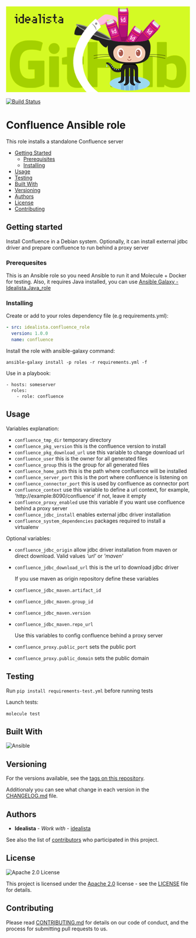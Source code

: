 ![Logo](logo.gif)

[![Build Status](https://travis-ci.org/idealista/confluence_role.png)](https://travis-ci.org/idealista/confluence_role)

Confluence Ansible role
=========

This role installs a standalone Confluence server

- [Getting Started](#getting-started)
	- [Prerequisites](#prerequisites)
	- [Installing](#installing)
- [Usage](#usage)
- [Testing](#testing)
- [Built With](#built-with)
- [Versioning](#versioning)
- [Authors](#authors)
- [License](#license)
- [Contributing](#contributing)

## Getting started

Install Confluence in a Debian system. Optionally, it can install external jdbc driver and prepare confluence to run behind a proxy server

### Prerequesites

This is an Ansible role so you need Ansible to run it and Molecule + Docker for testing.
Also, it requires Java installed, you can use [Ansible Galaxy - Idealista.Java_role](https://galaxy.ansible.com/idealista/java_role)


### Installing

Create or add to your roles dependency file (e.g requirements.yml):

``` yml
- src: idealista.confluence_role
  version: 1.0.0
  name: confluence
```

Install the role with ansible-galaxy command:

```
ansible-galaxy install -p roles -r requirements.yml -f
```

Use in a playbook:

```
- hosts: someserver
  roles:
    - role: confluence
```

## Usage

Variables explanation:

- `confluence_tmp_dir` temporary directory
- `confluence_pkg_version` this is the confluence version to install
- `confluence_pkg_download_url` use this variable to change download url
- `confluence_user` this is the owner for all generated files
- `confluence_group` this is the group for all generated files
- `confluence_home_path` this is the path where confluence will be installed
- `confluence_server_port` this is the port where confluence is listening on
- `confluence_connector_port` this is used by confluence as connector port
- `confluence_context` use this variable to define a url context, for example, 'http://example:8090/confluence' if not, leave it empty
- `confluence_proxy_enabled` use this variable if you want use confluence behind a proxy server
- `confluence_jdbc_install` enables external jdbc driver installation
- `confluence_system_dependencies` packages required to install a virtualenv

Optional variables:

- `confluence_jdbc_origin` allow jdbc driver installation from maven or direct download. Valid values _'url'_ or _'maven'_
- `confluence_jdbc_download_url` this is the url to download jdbc driver

    If you use maven as origin repository define these variables
- `confluence_jdbc_maven.artifact_id`
- `confluence_jdbc_maven.group_id`
- `confluence_jdbc_maven.version` 
- `confluence_jdbc_maven.repo_url`

    Use this variables to config confluence behind a proxy server
- `confluence_proxy.public_port` sets the public port
- `confluence_proxy.public_domain` sets the public domain

## Testing

Run `pip install requirements-test.yml` before running tests

Launch tests:

`molecule test`

## Built With

![Ansible](https://img.shields.io/badge/ansible-2.8.0-green.svg)

## Versioning

For the versions available, see the [tags on this repository](https://github.com/idealista/jira_role/tags).

Additionaly you can see what change in each version in the [CHANGELOG.md](CHANGELOG.md) file.

## Authors

* **Idealista** - *Work with* - [idealista](https://github.com/idealista)

See also the list of [contributors](https://github.com/idealista/confluence_role/contributors) who participated in this project.

## License

![Apache 2.0 License](https://img.shields.io/hexpm/l/plug.svg)

This project is licensed under the [Apache 2.0](https://www.apache.org/licenses/LICENSE-2.0) license - see the [LICENSE](LICENSE) file for details.

## Contributing

Please read [CONTRIBUTING.md](.github/CONTRIBUTING.md) for details on our code of conduct, and the process for submitting pull requests to us.


